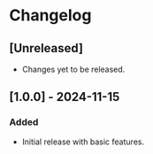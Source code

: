 # Changelog

## [Unreleased]
- Changes yet to be released.

## [1.0.0] - 2024-11-15
### Added
- Initial release with basic features.
